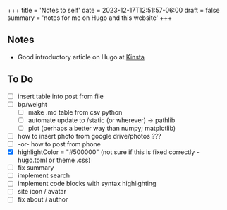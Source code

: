 +++
title = 'Notes to self'
date = 2023-12-17T12:51:57-06:00
draft = false
summary = 'notes for me on Hugo and this website'
+++

##  Notes

- Good introductory article on Hugo at [Kinsta](https://kinsta.com/blog/hugo-static-site/)

## To Do

- [ ] insert table into post from file
- [ ] bp/weight
  - [ ] make .md table from csv python 
  - [ ] automate update to /static (or wherever) -> pathlib
  - [ ] plot (perhaps a better way than numpy; matplotlib)
- [ ] how to insert photo from google drive/photos ???
- [ ]  -or- how to post from phone
- [X] highlightColor = "#500000" (not sure if this is fixed correctly - hugo.toml or theme .css)
- [ ] fix summary
- [ ] implement search
- [ ] implement code blocks with syntax highlighting
- [ ] site icon / avatar
- [ ] fix about / author
